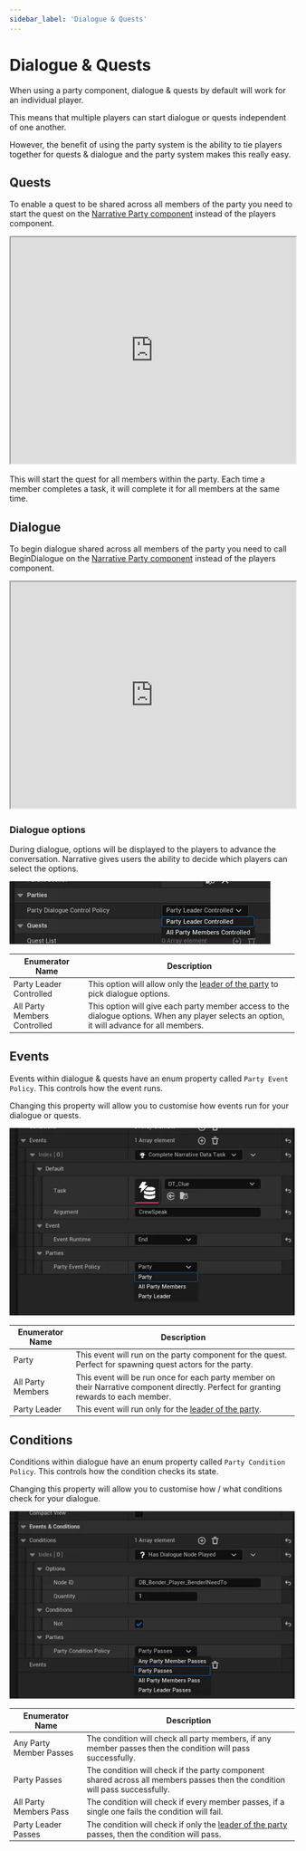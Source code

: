 ```yaml
---
sidebar_label: 'Dialogue & Quests'
---
```


# Dialogue & Quests

When using a party component, dialogue & quests by default will work for an individual player.

This means that multiple players can start dialogue or quests independent of one another.

However, the benefit of using the party system is the ability to tie players together for quests & dialogue and the party system makes this really easy.

## Quests

To enable a quest to be shared across all members of the party you need to start the quest on the [Narrative Party component](index.md) instead of the players component.

<iframe src="https://blueprintue.com/render/c6r2dwrg/" width="100%" height="400" scrolling="no" allowfullscreen></iframe>

This will start the quest for all members within the party. Each time a member completes a task, it will complete it for all members at the same time.

## Dialogue

To begin dialogue shared across all members of the party you need to call BeginDialogue on the [Narrative Party component](index.md) instead of the players component.

<iframe src="https://blueprintue.com/render/cs7ncnq_/" width="100%" height="400" scrolling="no" allowfullscreen></iframe>

### Dialogue options

During dialogue, options will be displayed to the players to advance the conversation. Narrative gives users the ability to decide which players can select the options.

![party-dialogue-control-policy.webp](/img/quests-and-dialogue/parties/party-dialogue-control-policy.webp)

| Enumerator Name              | Description                                                                                                                                 |
|------------------------------|---------------------------------------------------------------------------------------------------------------------------------------------|
| Party Leader Controlled      | This option will allow only the [leader of the party](./index.md#party-leader) to pick dialogue options.                                    |
| All Party Members Controlled | This option will give each party member access to the dialogue options. When any player selects an option, it will advance for all members. |

## Events

Events within dialogue & quests have an enum property called `Party Event Policy`. This controls how the event runs.

Changing this property will allow you to customise how events run for your dialogue or quests.

![events.webp](/img/quests-and-dialogue/parties/events.webp)
 
| Enumerator Name   | Description                                                                                                                           |
|-------------------|---------------------------------------------------------------------------------------------------------------------------------------|
| Party             | This event will run on the party component for the quest. Perfect for spawning quest actors for the party.                            |
| All Party Members | This event will be run once for each party member on their Narrative component directly. Perfect for granting rewards to each member. |
| Party Leader      | This event will run only for the [leader of the party](./index.md#party-leader).                                                      |

## Conditions

Conditions within dialogue have an enum property called `Party Condition Policy`. This controls how the condition checks its state.

Changing this property will allow you to customise how / what conditions check for your dialogue.

![conditions.webp](../../../static/img/quests-and-dialogue/parties/conditions.webp)

| Enumerator Name         | Description                                                                                                                 |
|-------------------------|-----------------------------------------------------------------------------------------------------------------------------|
| Any Party Member Passes | The condition will check all party members, if any member passes then the condition will pass successfully.                 |
| Party Passes            | The condition will check if the party component shared across all members passes then the condition will pass successfully. |
| All Party Members Pass  | The condition will check if every member passes, if a single one fails the condition will fail.                             |
| Party Leader Passes     | The condition will check if only the [leader of the party](./index.md#party-leader) passes, then the condition will pass.   |
